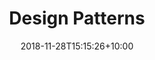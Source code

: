 ---
title: "Design Patterns"
date: 2018-11-28T15:15:26+10:00
featured: true
weight: 250
layout: article
---
